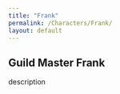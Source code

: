 ```yaml
---
title: "Frank"
permalink: /Characters/Frank/
layout: default
---
```

Guild Master Frank
---
description